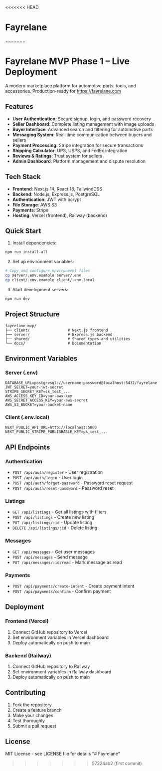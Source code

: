 <<<<<<< HEAD
# Fayrelane
=======
# Fayrelane MVP Phase 1 – Live Deployment

A modern marketplace platform for automotive parts, tools, and accessories. Production-ready for https://fayrelane.com

## Features

- **User Authentication**: Secure signup, login, and password recovery
- **Seller Dashboard**: Complete listing management with image uploads
- **Buyer Interface**: Advanced search and filtering for automotive parts
- **Messaging System**: Real-time communication between buyers and sellers
- **Payment Processing**: Stripe integration for secure transactions
- **Shipping Calculator**: UPS, USPS, and FedEx integration
- **Reviews & Ratings**: Trust system for sellers
- **Admin Dashboard**: Platform management and dispute resolution

## Tech Stack

- **Frontend**: Next.js 14, React 18, TailwindCSS
- **Backend**: Node.js, Express.js, PostgreSQL
- **Authentication**: JWT with bcrypt
- **File Storage**: AWS S3
- **Payments**: Stripe
- **Hosting**: Vercel (frontend), Railway (backend)

## Quick Start

1. Install dependencies:
```bash
npm run install-all
```

2. Set up environment variables:
```bash
# Copy and configure environment files
cp server/.env.example server/.env
cp client/.env.example client/.env.local
```

3. Start development servers:
```bash
npm run dev
```

## Project Structure

```
fayrelane-mvp/
├── client/                 # Next.js frontend
├── server/                 # Express.js backend
├── shared/                 # Shared types and utilities
└── docs/                   # Documentation
```

## Environment Variables

### Server (.env)
```
DATABASE_URL=postgresql://username:password@localhost:5432/fayrelane
JWT_SECRET=your-jwt-secret
STRIPE_SECRET_KEY=sk_test_...
AWS_ACCESS_KEY_ID=your-aws-key
AWS_SECRET_ACCESS_KEY=your-aws-secret
AWS_S3_BUCKET=your-bucket-name
```

### Client (.env.local)
```
NEXT_PUBLIC_API_URL=http://localhost:5000
NEXT_PUBLIC_STRIPE_PUBLISHABLE_KEY=pk_test_...
```

## API Endpoints

### Authentication
- `POST /api/auth/register` - User registration
- `POST /api/auth/login` - User login
- `POST /api/auth/forgot-password` - Password reset request
- `POST /api/auth/reset-password` - Password reset

### Listings
- `GET /api/listings` - Get all listings with filters
- `POST /api/listings` - Create new listing
- `PUT /api/listings/:id` - Update listing
- `DELETE /api/listings/:id` - Delete listing

### Messages
- `GET /api/messages` - Get user messages
- `POST /api/messages` - Send message
- `PUT /api/messages/:id/read` - Mark message as read

### Payments
- `POST /api/payments/create-intent` - Create payment intent
- `POST /api/payments/confirm` - Confirm payment

## Deployment

### Frontend (Vercel)
1. Connect GitHub repository to Vercel
2. Set environment variables in Vercel dashboard
3. Deploy automatically on push to main

### Backend (Railway)
1. Connect GitHub repository to Railway
2. Set environment variables in Railway dashboard
3. Deploy automatically on push to main

## Contributing

1. Fork the repository
2. Create a feature branch
3. Make your changes
4. Test thoroughly
5. Submit a pull request

## License

MIT License - see LICENSE file for details
"# Fayrelane" 
>>>>>>> 57224ab2 (first commit)
